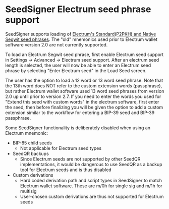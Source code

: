 # SeedSigner Electrum seed phrase support

SeedSigner supports loading of [Electrum's Standard(P2PKH) and Native Segwit seed phrases](https://electrum.readthedocs.io/en/latest/seedphrase.html#electrum-seed-version-system).  The "old" mnemonics used prior to Electrum wallet software version 2.0 are not currently supported.

To load an Electrum Segwit seed phrase, first enable Electrum seed support in Settings -> Advanced -> Electrum seed support.  After an electrum seed length is selected, the user will now be able to enter an Electrum seed phrase by selecting "Enter Electrum seed" in the Load Seed screen.

The user has the option to load a 12 word or 13 word seed phrase.  Note that the 13th word does NOT refer to the custom extension words (passphrase), but rather Electrum wallet software used 13 word seed phrases from version 2.0 up until prior to version 2.7.  If you need to enter the words you used for "Extend this seed with custom words" in the electrum software, first enter the seed, then before finalizing you will be given the option to add a custom extension similar to the workflow for entering a BIP-39 seed and BIP-39 passphrase.

Some SeedSigner functionality is deliberately disabled when using an Electrum mnemonic:

- BIP-85 child seeds
	- Not applicable for Electrum seed types
- SeedQR backups
	- Since Electrum seeds are not supported by other SeedQR implementations, it would be dangerous to use SeedQR as a backup tool for Electrum seeds and is thus disabled
- Custom derivations
	- Hard coded derivation path and script types in SeedSigner to match Electrum wallet software. These are m/0h for single sig and m/1h for multisig
	- User-chosen custom derivations are thus not supported for Electrum seeds
